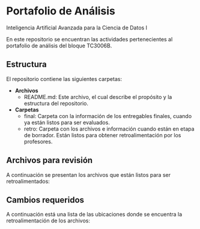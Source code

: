 # Portafolio de Análisis
Inteligencia Artificial Avanzada para la Ciencia de Datos I

En este repositorio se encuentran las actividades pertenecientes al portafolio de análisis del bloque TC3006B.

## Estructura
El repositorio contiene las siguientes carpetas:

* **Archivos**
  * README.md: Este archivo, el cual describe el propósito y la estructura del repositorio.  
* **Carpetas**
   * final: Carpeta con la información de los entregables finales, cuando ya están listos para ser evaluados.
   * retro: Carpeta con los archivos e información cuando están en etapa de borrador. Están listos para obtener retroalimentación por los profesores.

## Archivos para revisión
A continuación se presentan los archivos que están listos para ser retroalimentados: 



## Cambios requeridos 
A continuación está una lista de las ubicaciones donde se encuentra la retroalimentación de los archivos: 

